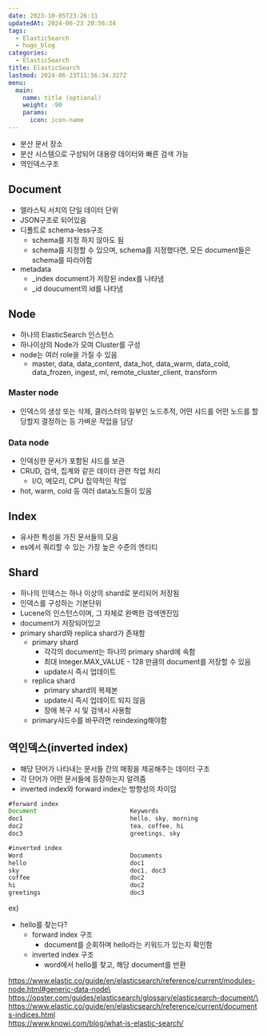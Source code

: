 ```yaml
---
date: 2023-10-05T23:26:11
updatedAt: 2024-06-23 20:56:34
tags:
  - ElasticSearch
  - hugo_blog
categories:
  - ElasticSearch
title: ElasticSearch
lastmod: 2024-06-23T11:56:34.327Z
menu:
  main:
    name: title (optional)
    weight: -90
    params:
      icon: icon-name
---
```

* 분산 문서 장소
* 분산 시스템으로 구성되어 대용량 데이터와 빠른 검색 가능
* 역인덱스구조

## Document

* 엘라스틱 서치의 단일 데이터 단위
* JSON구조로 되어있음
* 디폴트로 schema-less구조
  * schema를 지정 하지 않아도 됨
  * schema를 지정할 수 있으며, schema를 지정했다면, 모든 document들은 schema를 따라야함
* metadata
  * \_index document가 저장된 index를 나타냄
  * \_id doucument의 id를 나타냄

## Node

* 하나의 ElasticSearch 인스턴스
* 하나이상의 Node가 모여 Cluster를 구성
* node는 여러 role을 가질 수 있음
  * master, data, data\_content, data\_hot, data\_warm, data\_cold, data\_frozen, ingest, ml, remote\_cluster\_client, transform

### Master node

* 인덱스의 생성 또는 삭제, 클러스터의 일부인 노드추적, 어떤 샤드를 어떤 노드를 할당할지 결정하는 등 가벼운 작업을 담당

### Data node

* 인덱싱한 문서가 포함된 샤드를 보관
* CRUD, 검색, 집계와 같은 데이터 관련 작업 처리
  * I/O, 메모리, CPU 집약적인 작업
* hot, warm, cold 등 여러 data노드들이 있음

## Index

* 유사한 특성을 가진 문서들의 모음
* es에서 쿼리할 수 있는 가장 높은 수준의 엔티티

## Shard

* 하나의 인덱스는 하나 이상의 shard로 분리되어 저장됨
* 인덱스를 구성하는 기본단위
* Lucene의 인스턴스이며, 그 자체로 완벽한 검색엔진임
* document가 저장되어있고
* primary shard와 replica shard가 존재함
  * primary shard
    * 각각의 document는 하나의 primary shard에 속함
    * 최대 Integer.MAX\_VALUE - 128 만큼의 document를 저장할 수 있음
    * update시 즉시 업데이트
  * replica shard
    * primary shard의 복제본
    * update시 즉시 업데이트 되지 않음
    * 장애 복구 시 및 검색시 사용함
  * primary샤드수를 바꾸려면 reindexing해야함

## 역인덱스(inverted index)

* 해당 단어가 나타내는 문서들 간의 매핑을 제공해주는 데이터 구조
* 각 단어가 어떤 문서들에 등장하는지 알려줌
* inverted index와 forward index는 방향성의 차이임

```jsx
#forward index
Document                          Keywords
doc1                              hello, sky, morning      
doc2                              tea, coffee, hi
doc3                              greetings, sky
```

```jsx
#inverted index
Word                              Documents
hello                             doc1      
sky                               doc1, doc3
coffee                            doc2
hi                                doc2
greetings                         doc3                               
```

ex)

* hello를 찾는다?
  * forward index 구조
    * document를 순회하며 hello라는 키워드가 있는지 확인함
  * inverted index 구조
    * word에서 hello를 찾고, 해당 document를 반환

https://www.elastic.co/guide/en/elasticsearch/reference/current/modules-node.html#generic-data-node\
https://opster.com/guides/elasticsearch/glossary/elasticsearch-document/\
<https://www.elastic.co/guide/en/elasticsearch/reference/current/documents-indices.html>\
<https://www.knowi.com/blog/what-is-elastic-search/>

